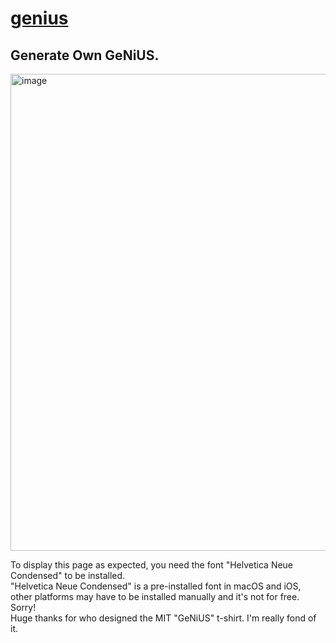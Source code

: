 # [genius](https://mugisus.com/genius)
## Generate Own GeNiUS.
<img width="763" alt="image" src="https://user-images.githubusercontent.com/42643211/156334212-f271963d-a09c-4417-983c-49711af57efe.png">

To display this page as expected, you need the font "Helvetica Neue Condensed" to be installed.\
"Helvetica Neue Condensed" is a pre-installed font in macOS and iOS,\
other platforms may have to be installed manually and it's not for free. Sorry!\
Huge thanks for who designed the MIT "GeNiUS" t-shirt. I'm really fond of it.
